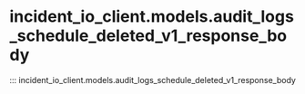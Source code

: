 # incident_io_client.models.audit_logs_schedule_deleted_v1_response_body

::: incident_io_client.models.audit_logs_schedule_deleted_v1_response_body